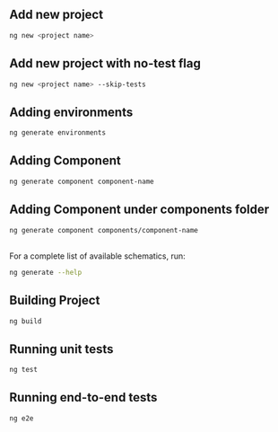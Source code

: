 
## Add new project
```bash
ng new <project name> 
```

## Add new project with no-test flag
```bash
ng new <project name> --skip-tests  
```

## Adding environments
```bash
ng generate environments  
``` 

## Adding Component
```bash
ng generate component component-name
```

## Adding Component under components folder
```bash
ng generate component components/component-name
```

##
For a complete list of available schematics, run:
```bash
ng generate --help
```

## Building Project
```bash
ng build
```

## Running unit tests
```bash
ng test
```

## Running end-to-end tests
```bash
ng e2e
```